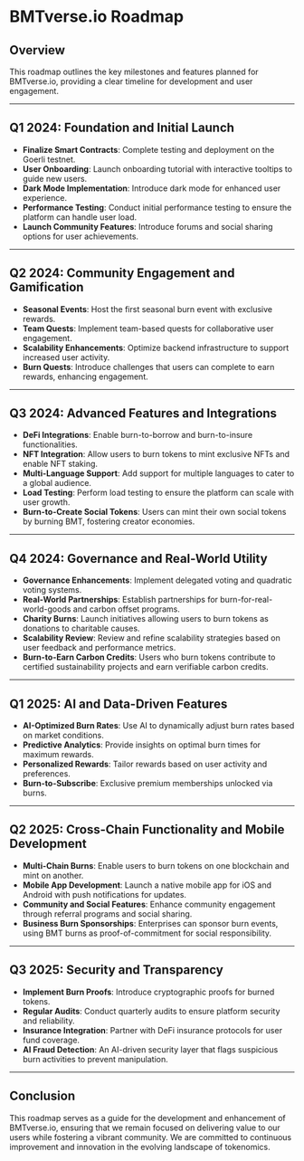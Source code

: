 # BMTverse.io Roadmap

## Overview
This roadmap outlines the key milestones and features planned for BMTverse.io, providing a clear timeline for development and user engagement.

---

## Q1 2024: Foundation and Initial Launch
- **Finalize Smart Contracts**: Complete testing and deployment on the Goerli testnet.
- **User Onboarding**: Launch onboarding tutorial with interactive tooltips to guide new users.
- **Dark Mode Implementation**: Introduce dark mode for enhanced user experience.
- **Performance Testing**: Conduct initial performance testing to ensure the platform can handle user load.
- **Launch Community Features**: Introduce forums and social sharing options for user achievements.


--- 

## Q2 2024: Community Engagement and Gamification
- **Seasonal Events**: Host the first seasonal burn event with exclusive rewards.
- **Team Quests**: Implement team-based quests for collaborative user engagement.
- **Scalability Enhancements**: Optimize backend infrastructure to support increased user activity.
- **Burn Quests**: Introduce challenges that users can complete to earn rewards, enhancing engagement.


---

## Q3 2024: Advanced Features and Integrations
- **DeFi Integrations**: Enable burn-to-borrow and burn-to-insure functionalities.
- **NFT Integration**: Allow users to burn tokens to mint exclusive NFTs and enable NFT staking.
- **Multi-Language Support**: Add support for multiple languages to cater to a global audience.
- **Load Testing**: Perform load testing to ensure the platform can scale with user growth.
- **Burn-to-Create Social Tokens**: Users can mint their own social tokens by burning BMT, fostering creator economies.


---

## Q4 2024: Governance and Real-World Utility
- **Governance Enhancements**: Implement delegated voting and quadratic voting systems.
- **Real-World Partnerships**: Establish partnerships for burn-for-real-world-goods and carbon offset programs.
- **Charity Burns**: Launch initiatives allowing users to burn tokens as donations to charitable causes.
- **Scalability Review**: Review and refine scalability strategies based on user feedback and performance metrics.
- **Burn-to-Earn Carbon Credits**: Users who burn tokens contribute to certified sustainability projects and earn verifiable carbon credits.


---

## Q1 2025: AI and Data-Driven Features
- **AI-Optimized Burn Rates**: Use AI to dynamically adjust burn rates based on market conditions.
- **Predictive Analytics**: Provide insights on optimal burn times for maximum rewards.
- **Personalized Rewards**: Tailor rewards based on user activity and preferences.
- **Burn-to-Subscribe**: Exclusive premium memberships unlocked via burns.


---

## Q2 2025: Cross-Chain Functionality and Mobile Development
- **Multi-Chain Burns**: Enable users to burn tokens on one blockchain and mint on another.
- **Mobile App Development**: Launch a native mobile app for iOS and Android with push notifications for updates.
- **Community and Social Features**: Enhance community engagement through referral programs and social sharing.
- **Business Burn Sponsorships**: Enterprises can sponsor burn events, using BMT burns as proof-of-commitment for social responsibility.


---

## Q3 2025: Security and Transparency
- **Implement Burn Proofs**: Introduce cryptographic proofs for burned tokens.
- **Regular Audits**: Conduct quarterly audits to ensure platform security and reliability.
- **Insurance Integration**: Partner with DeFi insurance protocols for user fund coverage.
- **AI Fraud Detection**: An AI-driven security layer that flags suspicious burn activities to prevent manipulation.


--- 

## Conclusion
This roadmap serves as a guide for the development and enhancement of BMTverse.io, ensuring that we remain focused on delivering value to our users while fostering a vibrant community. We are committed to continuous improvement and innovation in the evolving landscape of tokenomics.
